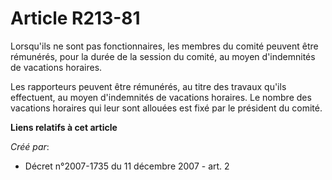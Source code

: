 # Article R213-81

Lorsqu'ils ne sont pas fonctionnaires, les membres du comité peuvent être rémunérés, pour la durée de la session du comité,
au moyen d'indemnités de vacations horaires.

Les rapporteurs peuvent être rémunérés, au titre des travaux qu'ils effectuent, au moyen d'indemnités de vacations horaires.
Le nombre des vacations horaires qui leur sont allouées est fixé par le président du comité.

**Liens relatifs à cet article**

_Créé par_:

  - Décret n°2007-1735 du 11 décembre 2007 - art. 2
